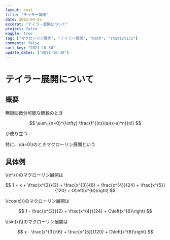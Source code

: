 ```yaml
---
layout: post
title: "テイラー展開"
date: 2015-04-15
excerpt: "テイラー展開について"
project: false
kaggle: true
tag: ["マクローリン展開", "テイラー展開", "math", "statistics"]
comments: false
sort_key: "2021-10-30"
update_dates: ["2021-10-30"]
---
```


# テイラー展開について

## 概要
無限回微分可能な関数のとき

$$
\sum_{n=0}^{\infty} \frac{f^{(n)}(a)(x-a)^n}{n!}
$$

が成り立つ

特に、\\(a=0\\)のときマクローリン展開という


## 具体例

\\(e^x\\)のマクローリン展開は

$$
1 + x + \frac{x^{2}}{2} + \frac{x^{3}}{6} + \frac{x^{4}}{24} + \frac{x^{5}}{120} + O\left(x^{6}\right)
$$


\\(cos(x)\\)のマクローリン展開は

$$
1 - \frac{x^{2}}{2} + \frac{x^{4}}{24} + O\left(x^{6}\right)
$$

\\(sin(x)\\)のマクローリン展開は

$$
x - \frac{x^{3}}{6} + \frac{x^{5}}{120} + O\left(x^{6}\right)
$$



